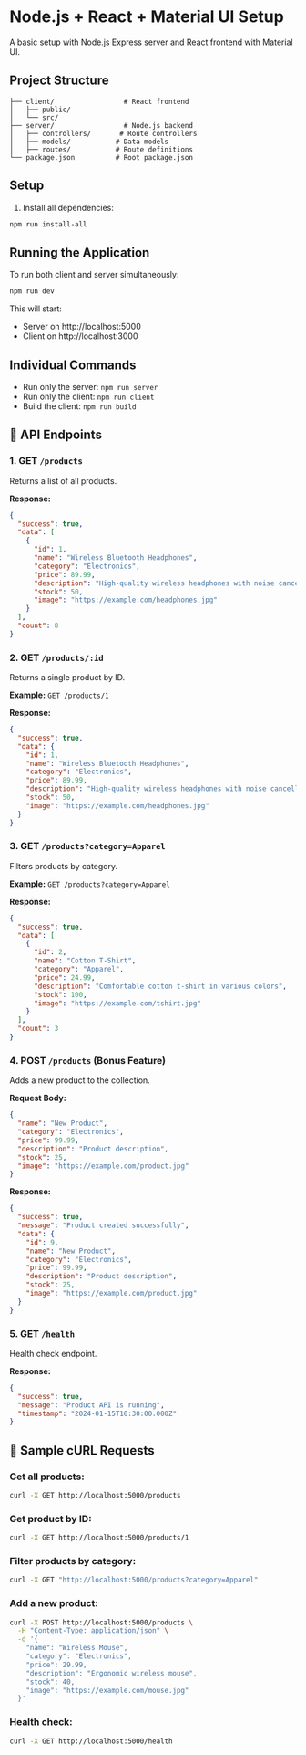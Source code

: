 # Node.js + React + Material UI Setup

A basic setup with Node.js Express server and React frontend with Material UI.

## Project Structure

```
├── client/                 # React frontend
│   ├── public/
│   └── src/
├── server/                 # Node.js backend
│   ├── controllers/       # Route controllers
│   ├── models/           # Data models
│   ├── routes/           # Route definitions
└── package.json          # Root package.json
```

## Setup

1. Install all dependencies:

```bash
npm run install-all
```

## Running the Application

To run both client and server simultaneously:

```bash
npm run dev
```

This will start:

- Server on http://localhost:5000
- Client on http://localhost:3000

## Individual Commands

- Run only the server: `npm run server`
- Run only the client: `npm run client`
- Build the client: `npm run build`


## 📖 API Endpoints

### 1. GET `/products`

Returns a list of all products.

**Response:**

```json
{
  "success": true,
  "data": [
    {
      "id": 1,
      "name": "Wireless Bluetooth Headphones",
      "category": "Electronics",
      "price": 89.99,
      "description": "High-quality wireless headphones with noise cancellation",
      "stock": 50,
      "image": "https://example.com/headphones.jpg"
    }
  ],
  "count": 8
}
```

### 2. GET `/products/:id`

Returns a single product by ID.

**Example:** `GET /products/1`

**Response:**

```json
{
  "success": true,
  "data": {
    "id": 1,
    "name": "Wireless Bluetooth Headphones",
    "category": "Electronics",
    "price": 89.99,
    "description": "High-quality wireless headphones with noise cancellation",
    "stock": 50,
    "image": "https://example.com/headphones.jpg"
  }
}
```

### 3. GET `/products?category=Apparel`

Filters products by category.

**Example:** `GET /products?category=Apparel`

**Response:**

```json
{
  "success": true,
  "data": [
    {
      "id": 2,
      "name": "Cotton T-Shirt",
      "category": "Apparel",
      "price": 24.99,
      "description": "Comfortable cotton t-shirt in various colors",
      "stock": 100,
      "image": "https://example.com/tshirt.jpg"
    }
  ],
  "count": 3
}
```

### 4. POST `/products` (Bonus Feature)

Adds a new product to the collection.

**Request Body:**

```json
{
  "name": "New Product",
  "category": "Electronics",
  "price": 99.99,
  "description": "Product description",
  "stock": 25,
  "image": "https://example.com/product.jpg"
}
```

**Response:**

```json
{
  "success": true,
  "message": "Product created successfully",
  "data": {
    "id": 9,
    "name": "New Product",
    "category": "Electronics",
    "price": 99.99,
    "description": "Product description",
    "stock": 25,
    "image": "https://example.com/product.jpg"
  }
}
```

### 5. GET `/health`

Health check endpoint.

**Response:**

```json
{
  "success": true,
  "message": "Product API is running",
  "timestamp": "2024-01-15T10:30:00.000Z"
}
```

## 🧪 Sample cURL Requests

### Get all products:

```bash
curl -X GET http://localhost:5000/products
```

### Get product by ID:

```bash
curl -X GET http://localhost:5000/products/1
```

### Filter products by category:

```bash
curl -X GET "http://localhost:5000/products?category=Apparel"
```

### Add a new product:

```bash
curl -X POST http://localhost:5000/products \
  -H "Content-Type: application/json" \
  -d '{
    "name": "Wireless Mouse",
    "category": "Electronics",
    "price": 29.99,
    "description": "Ergonomic wireless mouse",
    "stock": 40,
    "image": "https://example.com/mouse.jpg"
  }'
```

### Health check:

```bash
curl -X GET http://localhost:5000/health
```